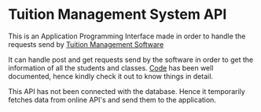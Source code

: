 # Tuition Management System API

This is an Application Programming Interface made in order to handle the requests send by [Tuition Management Software](https://github.com/Sam-Varghese/tuitionManagementSoftware)

It can handle post and get requests send by the software in order to get the information of all the students and classes. [Code](./paulClassesAPI.js) has been well documented, hence kindly check it out to know things in detail.

This API has not been connected with the database. Hence it temporarily fetches data from online API's and send them to the application.